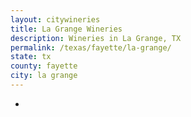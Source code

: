 ```yaml
---
layout: citywineries
title: La Grange Wineries
description: Wineries in La Grange, TX
permalink: /texas/fayette/la-grange/
state: tx
county: fayette
city: la grange
---
```

-
